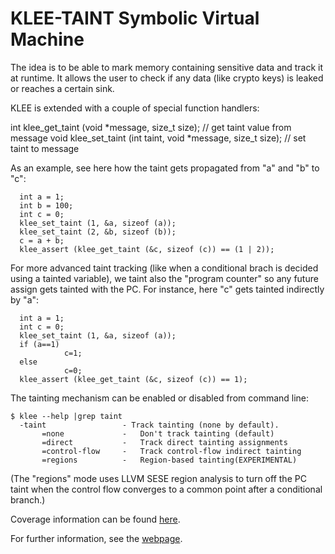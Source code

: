KLEE-TAINT Symbolic Virtual Machine
===================================

The idea is to be able to mark memory containing sensitive data and
track it at runtime.  It allows the user to check if any data (like
crypto keys) is leaked or reaches a certain sink.

KLEE is extended with a couple of special function handlers:

int klee_get_taint (void *message, size_t size); // get taint value from
message
void klee_set_taint (int taint, void *message, size_t size); // set taint
to message

As an example, see here how the taint gets propagated from "a" and "b"
to "c":
```
  int a = 1;
  int b = 100;
  int c = 0;
  klee_set_taint (1, &a, sizeof (a));
  klee_set_taint (2, &b, sizeof (b));
  c = a + b;
  klee_assert (klee_get_taint (&c, sizeof (c)) == (1 | 2));
```
For more advanced taint tracking (like when a conditional brach is
decided using a tainted variable), we taint also the "program counter"
so any future assign gets tainted with the PC. For instance, here "c"
gets tainted indirectly by "a":
```
  int a = 1;
  int c = 0;
  klee_set_taint (1, &a, sizeof (a));
  if (a==1)
            c=1;
  else
            c=0;
  klee_assert (klee_get_taint (&c, sizeof (c)) == 1);
```
The tainting mechanism can be enabled or disabled from command line:
```
$ klee --help |grep taint
  -taint                 - Track tainting (none by default).
       =none             -   Don't track tainting (default)
       =direct           -   Track direct tainting assignments
       =control-flow     -   Track control-flow indirect tainting
       =regions          -   Region-based tainting(EXPERIMENTAL)
```
(The "regions" mode uses LLVM SESE region analysis to turn off the
PC taint when the control flow converges to a common point after a
conditional branch.)


Coverage information can be found [here](http://vm-klee.doc.ic.ac.uk:55555/index.html).

For further information, see the [webpage](http://klee.github.io/).
